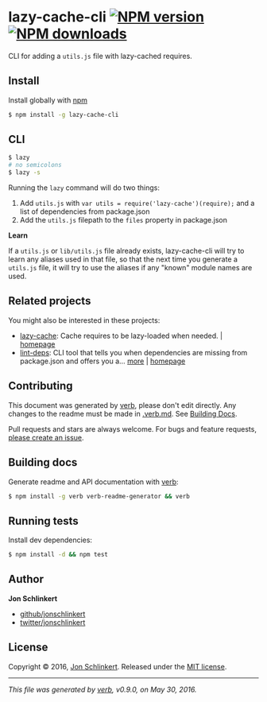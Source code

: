 # lazy-cache-cli [![NPM version](https://img.shields.io/npm/v/lazy-cache-cli.svg?style=flat)](https://www.npmjs.com/package/lazy-cache-cli) [![NPM downloads](https://img.shields.io/npm/dm/lazy-cache-cli.svg?style=flat)](https://npmjs.org/package/lazy-cache-cli)

CLI for adding a `utils.js` file with lazy-cached requires.

## Install

Install globally with [npm](https://www.npmjs.com/)

```sh
$ npm install -g lazy-cache-cli
```

## CLI

```sh
$ lazy
# no semicolons
$ lazy -s
```

Running the `lazy` command will do two things:

1. Add `utils.js` with `var utils = require('lazy-cache')(require);` and a list of dependencies from package.json
2. Add the `utils.js` filepath to the `files` property in package.json

**Learn**

If a `utils.js` or `lib/utils.js` file already exists, lazy-cache-cli will try to learn any aliases used in that file, so that the next time you generate a `utils.js` file, it will try to use the aliases if any "known" module names are used.

## Related projects

You might also be interested in these projects:

* [lazy-cache](https://www.npmjs.com/package/lazy-cache): Cache requires to be lazy-loaded when needed. | [homepage](https://github.com/jonschlinkert/lazy-cache)
* [lint-deps](https://www.npmjs.com/package/lint-deps): CLI tool that tells you when dependencies are missing from package.json and offers you a… [more](https://www.npmjs.com/package/lint-deps) | [homepage](https://github.com/jonschlinkert/lint-deps)

## Contributing

This document was generated by [verb](https://github.com/verbose/verb), please don't edit directly. Any changes to the readme must be made in [.verb.md](.verb.md). See [Building Docs](#building-docs).

Pull requests and stars are always welcome. For bugs and feature requests, [please create an issue](https://github.com/jonschlinkert/lazy-cache-cli/issues/new).

## Building docs

Generate readme and API documentation with [verb](https://github.com/verbose/verb):

```sh
$ npm install -g verb verb-readme-generator && verb
```

## Running tests

Install dev dependencies:

```sh
$ npm install -d && npm test
```

## Author

**Jon Schlinkert**

* [github/jonschlinkert](https://github.com/jonschlinkert)
* [twitter/jonschlinkert](http://twitter.com/jonschlinkert)

## License

Copyright © 2016, [Jon Schlinkert](https://github.com/jonschlinkert).
Released under the [MIT license](https://github.com/jonschlinkert/lazy-cache-cli/blob/master/LICENSE).

***

_This file was generated by [verb](https://github.com/verbose/verb), v0.9.0, on May 30, 2016._